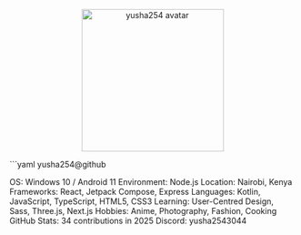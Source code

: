 <p align="center">
  <img src="YOUR-IMAGE-URL" alt="yusha254 avatar" width="250" />
</p>
```yaml
yusha254@github

OS: Windows 10 / Android 11
Environment: Node.js
Location: Nairobi, Kenya
Frameworks: React, Jetpack Compose, Express
Languages: Kotlin, JavaScript, TypeScript, HTML5, CSS3
Learning: User-Centred Design, Sass, Three.js, Next.js
Hobbies: Anime, Photography, Fashion, Cooking
GitHub Stats: 34 contributions in 2025
Discord: yusha2543044
```
